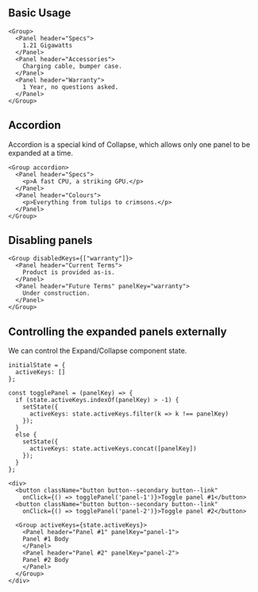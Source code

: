 ## Basic Usage

```
<Group>
  <Panel header="Specs">
    1.21 Gigawatts
  </Panel>
  <Panel header="Accessories">
    Charging cable, bumper case.
  </Panel>
  <Panel header="Warranty">
    1 Year, no questions asked.
  </Panel>
</Group>
```

## Accordion

Accordion is a special kind of Collapse, which allows only one panel to be expanded at a time.

```
<Group accordion>
  <Panel header="Specs">
    <p>A fast CPU, a striking GPU.</p>
  </Panel>
  <Panel header="Colours">
    <p>Everything from tulips to crimsons.</p>
  </Panel>
</Group>
```

## Disabling panels

```
<Group disabledKeys={["warranty"]}>
  <Panel header="Current Terms">
    Product is provided as-is.
  </Panel>
  <Panel header="Future Terms" panelKey="warranty">
    Under construction.
  </Panel>
</Group>
```

## Controlling the expanded panels externally

We can control the Expand/Collapse component state.

```
initialState = {
  activeKeys: []
};

const togglePanel = (panelKey) => {
  if (state.activeKeys.indexOf(panelKey) > -1) {
    setState({
      activeKeys: state.activeKeys.filter(k => k !== panelKey)
    });
  }
  else {
    setState({
      activeKeys: state.activeKeys.concat([panelKey])
    });
  }
};

<div>
  <button className="button button--secondary button--link"
    onClick={() => togglePanel('panel-1')}>Toggle panel #1</button>
  <button className="button button--secondary button--link"
    onClick={() => togglePanel('panel-2')}>Toggle panel #2</button>
  
  <Group activeKeys={state.activeKeys}>
    <Panel header="Panel #1" panelKey="panel-1">
    Panel #1 Body
    </Panel>
    <Panel header="Panel #2" panelKey="panel-2">
    Panel #2 Body
    </Panel>
  </Group>
</div>
```
